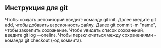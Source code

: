 ## Инструкция для git

Чтобы создать репозиторий введите команду git init.
Далее введите git add, чтобы добавить версионность файлу.
Далее git commit -m "name", чтобы закрепить сохранение.
Чтобы увидеть список сохранений, введите git log --oneline.
Чтобы переключиться между сохранениями - команда git checkout (код коммита). 
